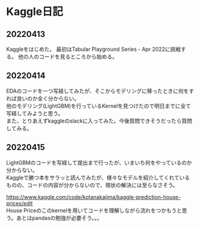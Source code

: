 # Kaggle日記
## 20220413
Kaggleをはじめた。
最初はTabular Playground Series - Apr 2022に挑戦する。
他の人のコードを見るところから始める。

## 20220414
EDAのコードを一つ写経してみたが、そこからモデリングに移ったときに何をすれば良いのか全く分からない。  
他のモデリング(LightGBM)を行っているKernelを見つけたので明日までに全て写経してみようと思う。  
また、とりあえずkaggleのslackに入ってみた。今後質問できそうだったら質問してみる。

## 20220415
LightGBMのコードを写経して提出まで行ったが、いまいち何をやっているのか分からない。  
Kaggleで勝つ本をサラッと読んでみたが、様々なモデルを紹介してくれているものの、コードの内容が分からないので、現状の解決には至らなさそう。  
  
https://www.kaggle.com/code/kotanakajima/kaggle-prediction-house-prices/edit  
House Priceのこのkernelを用いてコードを理解しながら流れをつかもうと思う。あとはpandasの勉強が必要そう。。。


